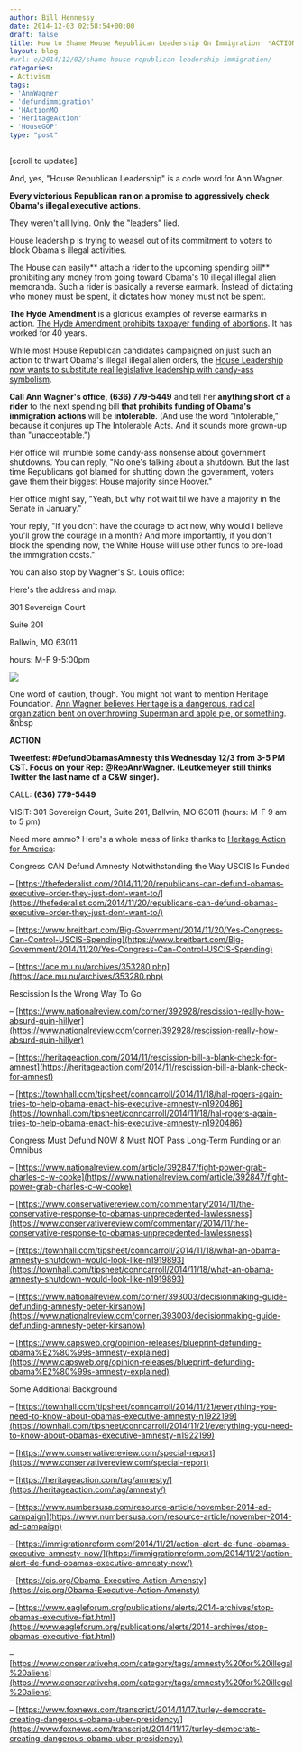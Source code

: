 ```yaml
---
author: Bill Hennessy
date: 2014-12-03 02:58:54+00:00
draft: false
title: How to Shame House Republican Leadership On Immigration  *ACTION*
layout: blog
#url: e/2014/12/02/shame-house-republican-leadership-immigration/
categories:
- Activism
tags:
- 'AnnWagner'
- 'defundimmigration'
- 'HActionMO'
- 'HeritageAction'
- 'HouseGOP'
type: "post"
---
```


[scroll to updates]

And, yes, "House Republican Leadership" is a code word for Ann Wagner.

**Every victorious Republican ran on a promise to aggressively check Obama's illegal executive actions**.

They weren't all lying. Only the "leaders" lied.

House leadership is trying to weasel out of its commitment to voters to block Obama's illegal activities.

The House can easily** attach a rider to the upcoming spending bill** prohibiting any money from going toward Obama's 10 illegal illegal alien memoranda. Such a rider is basically a reverse earmark. Instead of dictating who money must be spent, it dictates how money must not be spent.

**The Hyde Amendment** is a glorious examples of reverse earmarks in action. [The Hyde Amendment prohibits taxpayer funding of abortions](https://en.wikipedia.org/wiki/Hyde_Amendment). It has worked for 40 years.

While most House Republican candidates campaigned on just such an action to thwart Obama's illegal illegal alien orders, the [House Leadership now wants to substitute real legislative leadership with candy-ass symbolism](https://www.nationalreview.com/corner/393815/sessions-house-gop-verge-breaking-2014-campaign-promises-joel-gehrke).

**Call Ann Wagner's office,** **(636) 779-5449** and tell her **anything short of a rider** to the next spending bill **that prohibits funding of Obama's immigration actions** will be **intolerable**. (And use the word "intolerable," because it conjures up The Intolerable Acts. And it sounds more grown-up than "unacceptable.")

Her office will mumble some candy-ass nonsense about government shutdowns. You can reply, "No one's talking about a shutdown. But the last time Republicans got blamed for shutting down the government, voters gave them their biggest House majority since Hoover."

Her office might say, "Yeah, but why not wait til we have a majority in the Senate in January."

Your reply, "If you don't have the courage to act now, why would I believe you'll grow the courage in a month? And more importantly, if you don't block the spending now, the White House will use other funds to pre-load the immigration costs."

You can also stop by Wagner's St. Louis office:

Here's the address and map.



























301 Sovereign Court




Suite 201







Ballwin, MO 63011

































hours: M-F 9-5:00pm

![](https://maps.googleapis.com/maps/api/staticmap?center=301%20Sovereign%20Court%2C%20Suite%20201%2C%20Ballwin%2C%20MO%2063011%2C%20United%20States&zoom=14&size=200x200&maptype=roadmap&sensor=false&markers=color%3Agreen%7C301%20Sovereign%20Court%2C%20Suite%20201%2C%20Ballwin%2C%20MO%2063011%2C%20United%20States)


One word of caution, though. You might not want to mention Heritage Foundation. [Ann Wagner believes Heritage is a dangerous, radical organization bent on overthrowing Superman and apple pie, or something](https://hennessysview.com/2014/09/24/ann-wagner-wrong-attack-heritage-action/).
&nbsp

****ACTION****

**Tweetfest: #DefundObamasAmnesty this Wednesday 12/3 from 3-5 PM CST. Focus on your Rep: @RepAnnWagner. (Leutkemeyer still thinks Twitter the last name of a C&W singer).**

CALL: **(636) 779-5449**

VISIT: 301 Sovereign Court, Suite 201, Ballwin, MO 63011 (hours: M-F 9 am to 5 pm)

Need more ammo? Here's a whole mess of links thanks to [Heritage Action for America](https://heritageaction.com):


Congress CAN Defund Amnesty Notwithstanding the Way USCIS Is Funded




– [https://thefederalist.com/2014/11/20/republicans-can-defund-obamas-executive-order-they-just-dont-want-to/](https://thefederalist.com/2014/11/20/republicans-can-defund-obamas-executive-order-they-just-dont-want-to/)




– [https://www.breitbart.com/Big-Government/2014/11/20/Yes-Congress-Can-Control-USCIS-Spending](https://www.breitbart.com/Big-Government/2014/11/20/Yes-Congress-Can-Control-USCIS-Spending)




– [https://ace.mu.nu/archives/353280.php](https://ace.mu.nu/archives/353280.php)







Rescission Is the Wrong Way To Go




– [https://www.nationalreview.com/corner/392928/rescission-really-how-absurd-quin-hillyer](https://www.nationalreview.com/corner/392928/rescission-really-how-absurd-quin-hillyer)




– [https://heritageaction.com/2014/11/rescission-bill-a-blank-check-for-amnest](https://heritageaction.com/2014/11/rescission-bill-a-blank-check-for-amnest)




– [https://townhall.com/tipsheet/conncarroll/2014/11/18/hal-rogers-again-tries-to-help-obama-enact-his-executive-amnesty-n1920486](https://townhall.com/tipsheet/conncarroll/2014/11/18/hal-rogers-again-tries-to-help-obama-enact-his-executive-amnesty-n1920486)







Congress Must Defund NOW & Must NOT Pass Long-Term Funding or an Omnibus




– [https://www.nationalreview.com/article/392847/fight-power-grab-charles-c-w-cooke](https://www.nationalreview.com/article/392847/fight-power-grab-charles-c-w-cooke)




– [https://www.conservativereview.com/commentary/2014/11/the-conservative-response-to-obamas-unprecedented-lawlessness](https://www.conservativereview.com/commentary/2014/11/the-conservative-response-to-obamas-unprecedented-lawlessness)




– [https://townhall.com/tipsheet/conncarroll/2014/11/18/what-an-obama-amnesty-shutdown-would-look-like-n1919893](https://townhall.com/tipsheet/conncarroll/2014/11/18/what-an-obama-amnesty-shutdown-would-look-like-n1919893)




– [https://www.nationalreview.com/corner/393003/decisionmaking-guide-defunding-amnesty-peter-kirsanow](https://www.nationalreview.com/corner/393003/decisionmaking-guide-defunding-amnesty-peter-kirsanow)




– [https://www.capsweb.org/opinion-releases/blueprint-defunding-obama%E2%80%99s-amnesty-explained](https://www.capsweb.org/opinion-releases/blueprint-defunding-obama%E2%80%99s-amnesty-explained)







Some Additional Background




– [https://townhall.com/tipsheet/conncarroll/2014/11/21/everything-you-need-to-know-about-obamas-executive-amnesty-n1922199](https://townhall.com/tipsheet/conncarroll/2014/11/21/everything-you-need-to-know-about-obamas-executive-amnesty-n1922199)




– [https://www.conservativereview.com/special-report](https://www.conservativereview.com/special-report)




– [https://heritageaction.com/tag/amnesty/](https://heritageaction.com/tag/amnesty/)




– [https://www.numbersusa.com/resource-article/november-2014-ad-campaign](https://www.numbersusa.com/resource-article/november-2014-ad-campaign)




– [https://immigrationreform.com/2014/11/21/action-alert-de-fund-obamas-executive-amnesty-now/](https://immigrationreform.com/2014/11/21/action-alert-de-fund-obamas-executive-amnesty-now/)




– [https://cis.org/Obama-Executive-Action-Amensty](https://cis.org/Obama-Executive-Action-Amensty)




– [https://www.eagleforum.org/publications/alerts/2014-archives/stop-obamas-executive-fiat.html](https://www.eagleforum.org/publications/alerts/2014-archives/stop-obamas-executive-fiat.html)




– [https://www.conservativehq.com/category/tags/amnesty%20for%20illegal%20aliens](https://www.conservativehq.com/category/tags/amnesty%20for%20illegal%20aliens)




– [https://www.foxnews.com/transcript/2014/11/17/turley-democrats-creating-dangerous-obama-uber-presidency/](https://www.foxnews.com/transcript/2014/11/17/turley-democrats-creating-dangerous-obama-uber-presidency/)





















